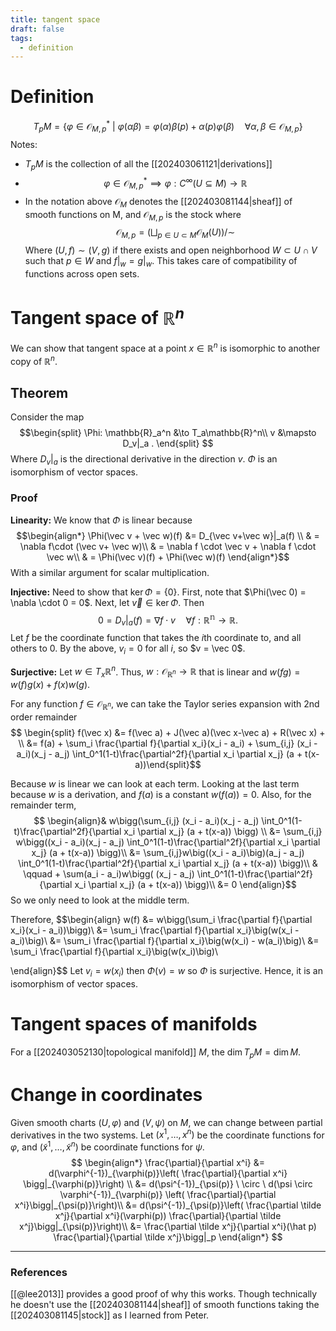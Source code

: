 ```yaml
---
title: tangent space
draft: false
tags:
  - definition
---
```

# Definition
$$T_pM = \{\varphi \in \mathcal{O}_{M,p}^* \ \big| \ \varphi(\alpha \beta ) = \varphi(\alpha)\beta(p) + \alpha(p)\varphi(\beta) \quad \forall \alpha, \beta \in \mathcal{O}_{M,p}\} $$
Notes: 
- $T_pM$ is the collection of all the [[202403061121|derivations]] 
- $$\varphi \in \mathcal{O}^*_{M,p} \implies \varphi: C^\infty(U \subseteq M) \to \mathbb{R}$$
- In the notation above $\mathcal{O}_M$ denotes the [[202403081144|sheaf]] of smooth functions on M, and $\mathcal{O}_{M,p}$ is the stock where 
$$ \mathcal{O}_{M,p} = \bigg(\bigsqcup_{p\in U \subset M} \mathcal{O}_M(U)\bigg)/\sim$$
Where $(U,f) \sim (V,g)$ if there exists and open neighborhood $W \subset U \cap V$ such that $p \in W$ and $f|_w = g|_w$.
This takes care of compatibility of functions across open sets. 
# Tangent space of $\mathbb{R}^n$
We can show that tangent space at a point $x \in \mathbb{R}^n$ is isomorphic to another copy of $\mathbb{R}^n$. 
## Theorem
Consider the map 
$$\begin{split}
\Phi: \mathbb{R}_a^n &\to T_a\mathbb{R}^n\\
v &\mapsto D_v|_a .
\end{split}
$$
Where $D_v|_a$ is the directional derivative in the direction $v$. 
$\Phi$ is an isomorphism of vector spaces. 
### Proof
**Linearity:** We know that $\Phi$ is linear because 
$$\begin{align*}
\Phi(\vec v + \vec w)(f) &= D_{\vec v+\vec w}|_a(f) \\
& = \nabla f\cdot (\vec v+ \vec w)\\
& = \nabla f \cdot \vec v + \nabla f \cdot \vec w\\
& = \Phi(\vec v)(f) + \Phi(\vec w)(f)
\end{align*}$$
With a similar argument for scalar multiplication. 

**Injective:** Need to show that $\ker \Phi = \{0\}$.
First, note that $\Phi(\vec 0) = \nabla \cdot 0 = 0$. 
Next, let $\vec v \in \ker \Phi$. 
Then 
$$0 = D_v|_a(f) = \nabla f \cdot v \quad \forall f: \mathbb{R^n} \to \mathbb{R}.$$
Let $f$ be the coordinate function that takes the $i$th coordinate to, and all others to 0. 
By the above, $v_i = 0$ for all $i$, so $v = \vec 0$. 

**Surjective:** Let $w \in T_x\mathbb{R}^n$. 
Thus, $w: \mathcal{O}_{\mathbb{R}^n} \to \mathbb{R}$ that is linear and $w(fg) = w(f)g(x) + f(x)w(g)$. 

For any function $f \in \mathcal{O}_{\mathbb{R}^n}$, we can take the Taylor series expansion with 2nd order remainder
$$ \begin{split} f(\vec x) &= f(\vec a) + J(\vec a)(\vec x-\vec a) + R(\vec x) + \\ 
&= f(a) +  \sum_i \frac{\partial f}{\partial x_i}(x_i - a_i) + \sum_{i,j} (x_i - a_i)(x_j - a_j) \int_0^1(1-t)\frac{\partial^2f}{\partial x_i \partial x_j} (a + t(x-a))\end{split}$$

Because $w$ is linear we can look at each term. 
Looking at the last term because $w$ is a derivation, and $f(a)$ is a constant $w\big(f(a)\big) = 0$. 
Also, for the remainder term, 
$$ \begin{align}& w\bigg(\sum_{i,j} (x_i - a_i)(x_j - a_j) \int_0^1(1-t)\frac{\partial^2f}{\partial x_i \partial x_j} (a + t(x-a)) \bigg) \\
&= \sum_{i,j} w\bigg((x_i - a_i)(x_j - a_j) \int_0^1(1-t)\frac{\partial^2f}{\partial x_i \partial x_j} (a + t(x-a)) \bigg)\\
&= \sum_{i,j}w\big((x_i - a_i)\big)(a_j - a_j) \int_0^1(1-t)\frac{\partial^2f}{\partial x_i \partial x_j} (a + t(x-a)) \bigg)\\
& \qquad + \sum(a_i - a_i)w\bigg( (x_j - a_j) \int_0^1(1-t)\frac{\partial^2f}{\partial x_i \partial x_j} (a + t(x-a)) \bigg)\\
&= 0
\end{align}$$
So we only need to look at the middle term. 

Therefore, 
$$\begin{align} w(f) &= w\bigg(\sum_i \frac{\partial f}{\partial x_i}(x_i - a_i))\bigg)\\
&= \sum_i \frac{\partial f}{\partial x_i}\big(w(x_i - a_i)\big)\\
&= \sum_i \frac{\partial f}{\partial x_i}\big(w(x_i) - w(a_i)\big)\\
&= \sum_i \frac{\partial f}{\partial x_i}\big(w(x_i)\big)\\

\end{align}$$
Let $v_i = w(x_i)$ then $\Phi(v) = w$ so $\Phi$ is surjective. 
Hence, it is an isomorphism of vector spaces. 

# Tangent spaces of manifolds
For a [[202403052130|topological manifold]] $M$, the $\dim T_pM = \dim M$. 

# Change in coordinates
Given smooth charts $(U, \varphi)$ and $(V, \psi)$ on $M$, we can change between partial derivatives in the two systems.
Let $(x^1, \dots, x^n)$ be the coordinate functions for $\varphi$, and $(\tilde x^1, \dots, \tilde x^n)$  be coordinate functions for $\psi$.
$$
\begin{align*}
	\frac{\partial}{\partial x^i} &= d(\varphi^{-1})_{\varphi(p)}\left( \frac{\partial}{\partial x^i} \bigg|_{\varphi(p)}\right) \\
	&= d(\psi^{-1})_{\psi(p)} \ \circ \ d(\psi \circ \varphi^{-1})_{\varphi(p)} \left( \frac{\partial}{\partial x^i}\bigg|_{\psi(p)}\right)\\
	&= d(\psi^{-1})_{\psi(p)}\left( \frac{\partial \tilde x^j}{\partial x^i}(\varphi(p)) \frac{\partial}{\partial \tilde x^j}\bigg|_{\psi(p)}\right)\\
	&= \frac{\partial \tilde x^j}{\partial x^i}(\hat p) \frac{\partial}{\partial \tilde x^j}\bigg|_p
\end{align*}
$$

---
### References
[[@lee2013]] provides a good proof of why this works. Though technically he doesn't use the [[202403081144|sheaf]] of smooth functions taking the [[202403081145|stock]] as I learned from Peter. 

